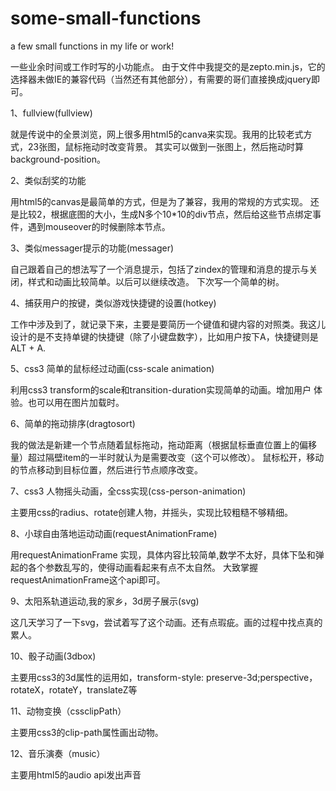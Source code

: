 some-small-functions
====================

a few small functions in my life or work!

一些业余时间或工作时写的小功能点。
由于文件中我提交的是zepto.min.js，它的选择器未做IE的兼容代码（当然还有其他部分），有需要的哥们直接换成jquery即可。

1、fullview(fullview) 

就是传说中的全景浏览，网上很多用html5的canva来实现。我用的比较老式方式，23张图，鼠标拖动时改变背景。
其实可以做到一张图上，然后拖动时算background-position。

2、类似刮奖的功能

用html5的canvas是最简单的方式，但是为了兼容，我用的常规的方式实现。
还是比较2，根据底图的大小，生成N多个10*10的div节点，然后给这些节点绑定事件，遇到mouseover的时候删除本节点。

3、类似messager提示的功能(messager)

自己跟着自己的想法写了一个消息提示，包括了zindex的管理和消息的提示与关闭，样式和动画比较简单。以后可以继续改造。
下次写一个简单的树。

4、捕获用户的按键，类似游戏快捷键的设置(hotkey)

工作中涉及到了，就记录下来，主要是要简历一个键值和键内容的对照类。我这儿设计的是不支持单键的快捷键（除了小键盘数字），比如用户按下A，快捷键则是
ALT + A.

5、css3 简单的鼠标经过动画(css-scale animation)

利用css3 transform的scale和transition-duration实现简单的动画。增加用户
体验。也可以用在图片加载时。

6、简单的拖动排序(dragtosort)

我的做法是新建一个节点随着鼠标拖动，拖动距离（根据鼠标垂直位置上的偏移量）超过隔壁item的一半时就认为是需要改变（这个可以修改）。
鼠标松开，移动的节点移动到目标位置，然后进行节点顺序改变。

7、css3 人物摇头动画，全css实现(css-person-animation)

主要用css的radius、rotate创建人物，并摇头，实现比较粗糙不够精细。

8、小球自由落地运动动画(requestAnimationFrame)

用requestAnimationFrame 实现，具体内容比较简单,数学不太好，具体下坠和弹起的各个参数乱写的，使得动画看起来有点不太自然。
大致掌握requestAnimationFrame这个api即可。

9、太阳系轨道运动,我的家乡，3d房子展示(svg)

这几天学习了一下svg，尝试着写了这个动画。还有点瑕疵。画的过程中找点真的累人。

10、骰子动画(3dbox)

主要用css3的3d属性的运用如，transform-style: preserve-3d;perspective，rotateX，rotateY，translateZ等

11、动物变换（cssclipPath）

主要用css3的clip-path属性画出动物。

12、音乐演奏（music）

主要用html5的audio api发出声音